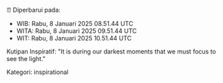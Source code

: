 ⏰ Diperbarui pada:
- WIB: Rabu, 8 Januari 2025 08.51.44 UTC
- WITA: Rabu, 8 Januari 2025 09.51.44 UTC
- WIT: Rabu, 8 Januari 2025 10.51.44 UTC

Kutipan Inspiratif:
"It is during our darkest moments that we must focus to see the light."


Kategori: inspirational

